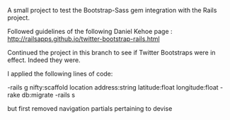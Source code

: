 A small project to test the Bootstrap-Sass gem integration with the
Rails project.

Followed guidelines of the following Daniel Kehoe page :
http://railsapps.github.io/twitter-bootstrap-rails.html

Continued the project in this branch to see if Twitter Bootstraps were
in effect.  Indeed they were.

I applied the following lines of code:

-rails g nifty:scaffold location address:string latitude:float
longitude:float
-rake db:migrate
-rails s

but first removed navigation partials pertaining to devise
